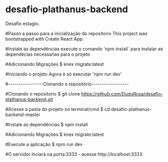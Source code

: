 # desafio-plathanus-backend
Desafio estagio.


#Passo a passo para a inicialização do repositorio
This project was bootstrapped with Create React App.

#Instale as dependências
execute o comando 'npm install` para instalar as dependecias necessarias para o projeto

#Adicionando Migrações
$ knex migrate:latest

#Iniciando o projeto
Agora é só executar 'npm run dev'

#-----------------Clonando o repositório------------------

#Clonando o repositorio
$ git clone https://github.com/DuduRosa/desafio-plathanus-backend.git

#Acesse a pasta do projeto no terminal/cmd
$ cd desafio-plathanus-backend-master

#Instale as dependências
$ npm install

#Adicionando Migrações
$ knex migrate:latest

#Execute a aplicação
$ npm run dev

#O servidor inciará na porta:3333 - acesse http://localhost:3333
